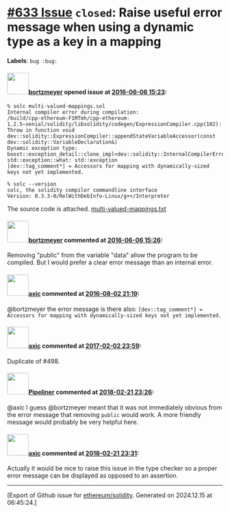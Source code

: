 # [\#633 Issue](https://github.com/ethereum/solidity/issues/633) `closed`: Raise useful error message when using a dynamic type as a key in a mapping
**Labels**: `bug :bug:`


#### <img src="https://avatars.githubusercontent.com/u/103188?v=4" width="50">[bortzmeyer](https://github.com/bortzmeyer) opened issue at [2016-06-06 15:23](https://github.com/ethereum/solidity/issues/633):

```
% solc multi-valued-mappings.sol   
Internal compiler error during compilation:
/build/cpp-ethereum-F1MTmh/cpp-ethereum-1.2.5~xenial/solidity/libsolidity/codegen/ExpressionCompiler.cpp(102): Throw in function void dev::solidity::ExpressionCompiler::appendStateVariableAccessor(const dev::solidity::VariableDeclaration&)
Dynamic exception type: boost::exception_detail::clone_impl<dev::solidity::InternalCompilerError>
std::exception::what: std::exception
[dev::tag_comment*] = Accessors for mapping with dynamically-sized keys not yet implemented.

% solc --version
solc, the solidity compiler commandline interface
Version: 0.3.3-0/RelWithDebInfo-Linux/g++/Interpreter
```

The source code is attached.
[multi-valued-mappings.txt](https://github.com/ethereum/solidity/files/300712/multi-valued-mappings.txt)


#### <img src="https://avatars.githubusercontent.com/u/103188?v=4" width="50">[bortzmeyer](https://github.com/bortzmeyer) commented at [2016-06-06 15:26](https://github.com/ethereum/solidity/issues/633#issuecomment-223993671):

Removing "public" from the variable "data" allow the program to be compiled. But I would prefer a clear error message than an internal error.

#### <img src="https://avatars.githubusercontent.com/u/20340?v=4" width="50">[axic](https://github.com/axic) commented at [2016-08-02 21:19](https://github.com/ethereum/solidity/issues/633#issuecomment-237047473):

@bortzmeyer the error message is there also:
`[dev::tag_comment*] = Accessors for mapping with dynamically-sized keys not yet implemented.`

#### <img src="https://avatars.githubusercontent.com/u/20340?v=4" width="50">[axic](https://github.com/axic) commented at [2017-02-02 23:59](https://github.com/ethereum/solidity/issues/633#issuecomment-277124241):

Duplicate of #498.

#### <img src="https://avatars.githubusercontent.com/u/598225?u=03fdf01a0494435ca30c37d288ea756ff85e40b7&v=4" width="50">[Pipeliner](https://github.com/Pipeliner) commented at [2018-02-21 23:26](https://github.com/ethereum/solidity/issues/633#issuecomment-367513590):

@axic I guess @bortzmeyer meant that it was not immediately obvious from the error message that removing `public` would work. A more friendly message would probably be very helpful here.

#### <img src="https://avatars.githubusercontent.com/u/20340?v=4" width="50">[axic](https://github.com/axic) commented at [2018-02-21 23:31](https://github.com/ethereum/solidity/issues/633#issuecomment-367514474):

Actually it would be nice to raise this issue in the type checker so a proper error message can be displayed as opposed to an assertion.


-------------------------------------------------------------------------------



[Export of Github issue for [ethereum/solidity](https://github.com/ethereum/solidity). Generated on 2024.12.15 at 06:45:24.]
